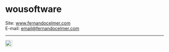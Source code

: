 # wousoftware

Site: www.fernandocelmer.com
</br>
E-mail: email@fernandocelmer.com
________________________________
<p>
<img src="https://www.fernandocelmer.com/img/logo/FernandoCelmer.png" width="22" height="22">
